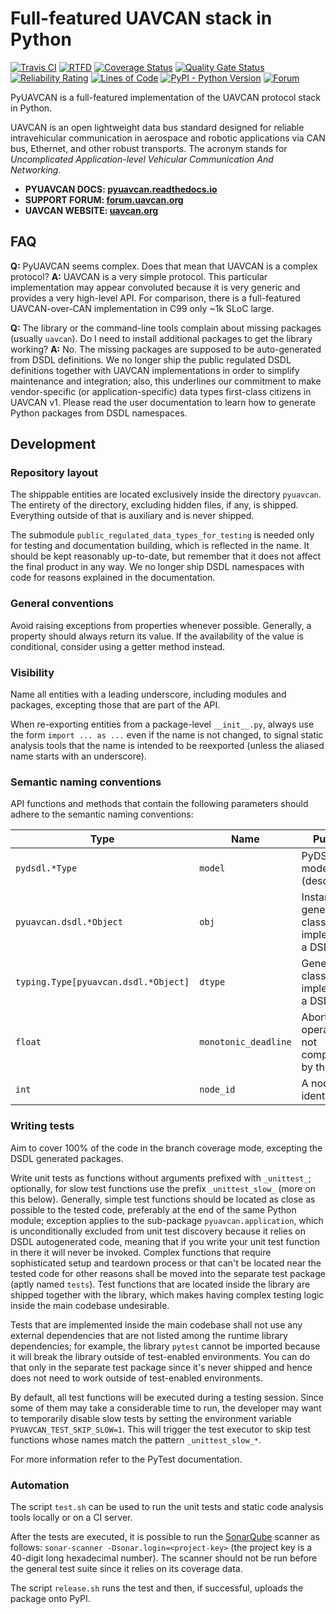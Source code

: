 Full-featured UAVCAN stack in Python
====================================

[![Travis CI](https://travis-ci.org/UAVCAN/pyuavcan.svg?branch=uavcan-v1.0)](https://travis-ci.org/UAVCAN/pyuavcan)
[![RTFD](https://readthedocs.org/projects/pyuavcan/badge/)](https://pyuavcan.readthedocs.io/)
[![Coverage Status](https://coveralls.io/repos/github/UAVCAN/pyuavcan/badge.svg?branch=uavcan-v1.0)](https://coveralls.io/github/UAVCAN/pyuavcan)
[![Quality Gate Status](https://sonarcloud.io/api/project_badges/measure?project=UAVCAN_pyuavcan&metric=alert_status)](https://sonarcloud.io/dashboard?id=UAVCAN_pyuavcan)
[![Reliability Rating](https://sonarcloud.io/api/project_badges/measure?project=UAVCAN_pyuavcan&metric=reliability_rating)](https://sonarcloud.io/dashboard?id=UAVCAN_pyuavcan)
[![Lines of Code](https://sonarcloud.io/api/project_badges/measure?project=UAVCAN_pyuavcan&metric=ncloc)](https://sonarcloud.io/dashboard?id=UAVCAN_pyuavcan)
[![PyPI - Python Version](https://img.shields.io/pypi/pyversions/pyuavcan.svg)](https://pypi.org/project/pyuavcan/)
[![Forum](https://img.shields.io/discourse/https/forum.uavcan.org/users.svg)](https://forum.uavcan.org)

PyUAVCAN is a full-featured implementation of the UAVCAN protocol stack in Python.

UAVCAN is an open lightweight data bus standard designed for reliable intravehicular communication
in aerospace and robotic applications via CAN bus, Ethernet, and other robust transports.
The acronym stands for *Uncomplicated Application-level Vehicular Communication And Networking*.

- **PYUAVCAN DOCS: [pyuavcan.readthedocs.io](https://pyuavcan.readthedocs.io/)**
- **SUPPORT FORUM: [forum.uavcan.org](https://forum.uavcan.org/)**
- **UAVCAN WEBSITE: [uavcan.org](https://uavcan.org)**

## FAQ

**Q:** PyUAVCAN seems complex. Does that mean that UAVCAN is a complex protocol?
**A:** UAVCAN is a very simple protocol. This particular implementation may appear convoluted because it is very
generic and provides a very high-level API. For comparison, there is a full-featured UAVCAN-over-CAN
implementation in C99 only ~1k SLoC large.

**Q:** The library or the command-line tools complain about missing packages (usually `uavcan`).
Do I need to install additional packages to get the library working?
**A:** No. The missing packages are supposed to be auto-generated from DSDL definitions.
We no longer ship the public regulated DSDL definitions together with UAVCAN implementations
in order to simplify maintenance and integration; also, this underlines our commitment to make
vendor-specific (or application-specific) data types first-class citizens in UAVCAN v1.
Please read the user documentation to learn how to generate Python packages from DSDL namespaces.

## Development

### Repository layout

The shippable entities are located exclusively inside the directory `pyuavcan`.
The entirety of the directory, excluding hidden files, if any, is shipped.
Everything outside of that is auxiliary and is never shipped.

The submodule `public_regulated_data_types_for_testing` is needed only for testing and documentation building,
which is reflected in the name.
It should be kept reasonably up-to-date, but remember that it does not affect the final product in any way.
We no longer ship DSDL namespaces with code for reasons explained in the documentation.

### General conventions

Avoid raising exceptions from properties whenever possible.
Generally, a property should always return its value. If the availability of the value is conditional,
consider using a getter method instead.

### Visibility

Name all entities with a leading underscore, including modules and packages,
excepting those that are part of the API.

When re-exporting entities from a package-level `__init__.py`,
always use the form `import ... as ...` even if the name is not changed,
to signal static analysis tools that the name is intended to be reexported
(unless the aliased name starts with an underscore).

### Semantic naming conventions

API functions and methods that contain the following parameters should adhere to the semantic naming conventions:

 Type                                   | Name                  | Purpose
----------------------------------------|-----------------------|----------------------------------------------------------
`pydsdl.*Type`                          | `model`               | PyDSDL type model (descriptor).
`pyuavcan.dsdl.*Object`                 | `obj`                 | Instance of a generated class implementing a DSDL type.
`typing.Type[pyuavcan.dsdl.*Object]`    | `dtype`               | Generated class implementing a DSDL type.
`float`                                 | `monotonic_deadline`  | Abort operation if not completed by this time.
`int`                                   | `node_id`             | A node identifier.

### Writing tests

Aim to cover 100% of the code in the branch coverage mode, excepting the DSDL generated packages.

Write unit tests as functions without arguments prefixed with `_unittest_`;
optionally, for slow test functions use the prefix `_unittest_slow_` (more on this below).
Generally, simple test functions should be located as close as possible to the tested code,
preferably at the end of the same Python module; exception applies to the sub-package `pyuavcan.application`,
which is unconditionally excluded from unit test discovery because it relies on DSDL autogenerated code,
meaning that if you write your unit test function in there it will never be invoked.
Complex functions that require sophisticated setup and teardown process or that can't be located near the
tested code for other reasons shall be moved into the separate test package (aptly named `tests`).
Test functions that are located inside the library are shipped together with the library,
which makes having complex testing logic inside the main codebase undesirable.

Tests that are implemented inside the main codebase shall not use any external dependencies that are not
listed among the runtime library dependencies; for example, the library `pytest` cannot be imported
because it will break the library outside of test-enabled environments.
You can do that only in the separate test package since it's never shipped and hence does not need to work
outside of test-enabled environments.

By default, all test functions will be executed during a testing session.
Since some of them may take a considerable time to run,
the developer may want to temporarily disable slow tests by setting the environment variable
`PYUAVCAN_TEST_SKIP_SLOW=1`.
This will trigger the test executor to skip test functions whose names match the pattern `_unittest_slow_*`.

For more information refer to the PyTest documentation.

### Automation

The script `test.sh` can be used to run the unit tests and static code analysis tools locally or on a CI server.

After the tests are executed, it is possible to run the [SonarQube](https://sonarqube.org) scanner as follows:
`sonar-scanner -Dsonar.login=<project-key>` (the project key is a 40-digit long hexadecimal number).
The scanner should not be run before the general test suite since it relies on its coverage data.

The script `release.sh` runs the test and then, if successful, uploads the package onto PyPI.
